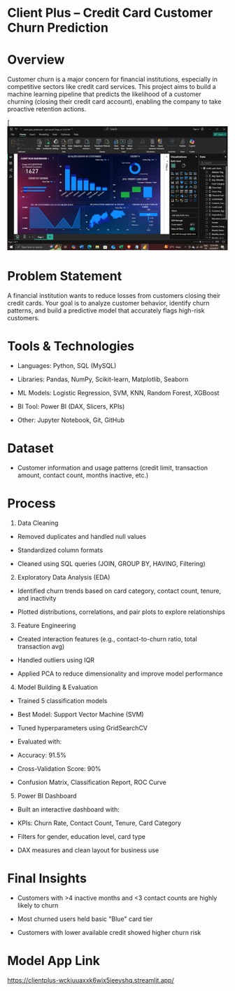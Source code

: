 # Client Plus – Credit Card Customer Churn Prediction 

# Overview

Customer churn is a major concern for financial institutions, especially in competitive sectors like credit card services. This project aims to build a machine learning pipeline that predicts the likelihood of a customer churning (closing their credit card account), enabling the company to take proactive retention actions.

[![Image](https://github.com/KUKRETI07/Client_plus/blob/bc1ba1a9311e60a6cadd85b790ed9191054e6f37/Screenshot%20(61).png)

# Problem Statement

A financial institution wants to reduce losses from customers closing their credit cards. Your goal is to analyze customer behavior, identify churn patterns, and build a predictive model that accurately flags high-risk customers.

# Tools & Technologies

* Languages: Python, SQL (MySQL)

* Libraries: Pandas, NumPy, Scikit-learn, Matplotlib, Seaborn

* ML Models: Logistic Regression, SVM, KNN, Random Forest, XGBoost

* BI Tool: Power BI (DAX, Slicers, KPIs)

* Other: Jupyter Notebook, Git, GitHub

# Dataset

* Customer information and usage patterns (credit limit, transaction amount, contact count, months inactive, etc.)

# Process

1. Data Cleaning

* Removed duplicates and handled null values

* Standardized column formats

* Cleaned using SQL queries (JOIN, GROUP BY, HAVING, Filtering)

2. Exploratory Data Analysis (EDA)

* Identified churn trends based on card category, contact count, tenure, and inactivity

* Plotted distributions, correlations, and pair plots to explore relationships

3. Feature Engineering

* Created interaction features (e.g., contact-to-churn ratio, total transaction avg)

* Handled outliers using IQR

* Applied PCA to reduce dimensionality and improve model performance

4. Model Building & Evaluation

* Trained 5 classification models

* Best Model: Support Vector Machine (SVM)

* Tuned hyperparameters using GridSearchCV

* Evaluated with:

* Accuracy: 91.5%

* Cross-Validation Score: 90%

* Confusion Matrix, Classification Report, ROC Curve

5. Power BI Dashboard

* Built an interactive dashboard with:

* KPIs: Churn Rate, Contact Count, Tenure, Card Category

* Filters for gender, education level, card type

* DAX measures and clean layout for business use

 #  Final Insights

* Customers with >4 inactive months and <3 contact counts are highly likely to churn

* Most churned users held basic "Blue" card tier

* Customers with lower available credit showed higher churn risk

# Model App Link

https://clientplus-wckiuuaxxk6wix5ieeyshq.streamlit.app/
